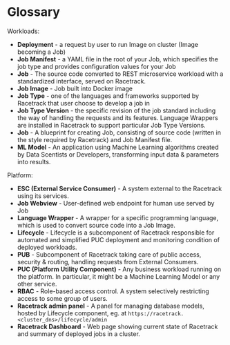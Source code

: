 # Glossary

Workloads:

- **Deployment** - a request by user to run Image on cluster (Image becoming a Job)  
- **Job Manifest** - a YAML file in the root of your Job, which specifies the job type
  and provides configuration values for your Job
- **Job** - The source code converted to REST microservice workload with a standardized interface, served on Racetrack.
- **Job Image** - Job built into Docker image
- **Job Type** - one of the languages and frameworks supported by Racetrack that user choose to develop a job in
- **Job Type Version** - the specific revision of the job standard including the way of handling the requests and its features.
  Language Wrappers are installed in Racetrack to support particular Job Type Versions.
- **Job** - A blueprint for creating Job, 
  consisting of source code (written in the style required by Racetrack) and Job Manifest file.
- **ML Model** - An application using Machine Learning algorithms created by Data Scentists or
  Developers, transforming input data & parameters into results.

Platform:

- **ESC (External Service Consumer)** - A system external to the Racetrack using its services.
- **Job Webview** - User-defined web endpoint for human use served by Job
- **Language Wrapper** - A wrapper for a specific programming language, which is used to convert source code into a Job Image.
- **Lifecycle** - Lifecycle is a subcomponent of Racetrack
  responsible for automated and simplified PUC deployment and monitoring condition of deployed workloads.
- **PUB** - Subcomponent of Racetrack taking care of public access, security & routing, handling requests
  from External Consumers.
- **PUC (Platform Utility Component)** - Any business workload running on the platform. 
  In particular, it might be a Machine Learning Model or any other service.
- **RBAC** - Role-based access control. A system selectively restricting access to some group of users.
- **Racetrack admin panel** - A panel for managing database models,
  hosted by Lifecycle component, eg. at `https://racetrack.<cluster_dns>/lifecycle/admin`
- **Racetrack Dashboard** - Web page showing current state of Racetrack and summary of deployed jobs in a cluster.
